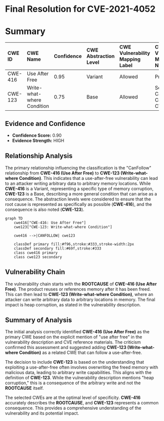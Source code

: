 # Final Resolution for CVE-2021-4052

# Summary
| CWE ID  | CWE Name                      | Confidence | CWE Abstraction Level | CWE Vulnerability Mapping Label | CWE-Vulnerability Mapping Notes |
| :------- | :----------------------------- | :--------- | :--------------------- | :------------------------------ | :----------------------------- |
| CWE-416 | Use After Free                | 0.95      | Variant               | Allowed                       | Primary CWE                     |
| CWE-123 | Write-what-where Condition  | 0.75      | Base                  | Allowed                       | Secondary Candidate - CanFollows CWE-416|

## Evidence and Confidence

*   **Confidence Score:** 0.90
*   **Evidence Strength:** HIGH

## Relationship Analysis
The primary relationship influencing the classification is the "CanFollow" relationship from **CWE-416 (Use After Free)** to **CWE-123 (Write-what-where Condition)**. This indicates that a use-after-free vulnerability can lead to an attacker writing arbitrary data to arbitrary memory locations. While **CWE-416** is a Variant, representing a specific type of memory corruption, **CWE-123** is a Base, describing a more general condition that can arise as a consequence. The abstraction levels were considered to ensure that the root cause is represented as specifically as possible (**CWE-416**), and the consequence is also noted (**CWE-123**).

```mermaid
graph TD
    cwe416["CWE-416: Use After Free"]
    cwe123["CWE-123: Write-what-where Condition"]

    cwe416 -->|CANFOLLOW| cwe123

    classDef primary fill:#f96,stroke:#333,stroke-width:2px
    classDef secondary fill:#69f,stroke:#333
    class cwe416 primary
    class cwe123 secondary
```

## Vulnerability Chain
The vulnerability chain starts with the **ROOTCAUSE** of **CWE-416 (Use After Free)**. The product reuses or references memory after it has been freed. This can then lead to **CWE-123 (Write-what-where Condition)**, where an attacker can write arbitrary data to arbitrary locations in memory. The final impact is heap corruption, as stated in the vulnerability description.

## Summary of Analysis
The initial analysis correctly identified **CWE-416 (Use After Free)** as the primary CWE based on the explicit mention of "use after free" in the vulnerability description and CVE reference materials. The criticism confirmed this assessment and suggested adding **CWE-123 (Write-what-where Condition)** as a related CWE that can follow a use-after-free.

The decision to include **CWE-123** is based on the understanding that exploiting a use-after-free often involves overwriting the freed memory with malicious data, leading to arbitrary write capabilities. This aligns with the definition of **CWE-123**. While the vulnerability description mentions "heap corruption," this is a consequence of the arbitrary write and not the **ROOTCAUSE** itself.

The selected CWEs are at the optimal level of specificity. **CWE-416** accurately describes the **ROOTCAUSE**, and **CWE-123** represents a common consequence. This provides a comprehensive understanding of the vulnerability and its potential impact.